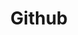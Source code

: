 ---
created: '2025-09-16T15:05:15.650964'
modified: '2025-09-16T15:05:15.650966'
ship_factor: 5
subtype: mcp-servers
tags: []
title: Github
type: tool
version: 1
---